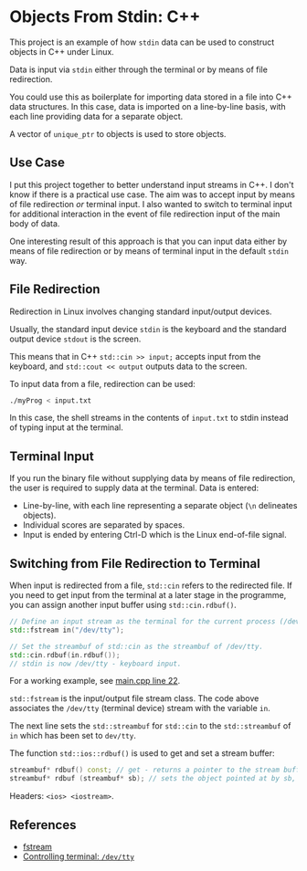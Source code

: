 Objects From Stdin: C++
=======================
This project is an example of how `stdin` data can be used to construct objects in C++ under Linux. 

Data is input via `stdin` either through the terminal or by means of file redirection.

You could use this as boilerplate for importing data stored in a file into C++ data structures. In this case, data is imported on a line-by-line basis, with each line providing data for a separate object.

A vector of `unique_ptr` to objects is used to store objects.

Use Case
--------
I put this project together to better understand input streams in C++. I don't know if there is a practical use case. The aim was to accept input by means of file redirection _or_ terminal input. I also wanted to switch to terminal input for additional interaction in the event of file redirection input of the main body of data.

One interesting result of this approach is that you can input data either by means of file redirection or by means of terminal input in the default `stdin` way.

File Redirection
----------------
Redirection in Linux involves changing standard input/output devices.

Usually, the standard input device `stdin` is the keyboard and the standard output device `stdout` is the screen.

This means that in C++ `std::cin >> input;` accepts input from the keyboard, and `std::cout << output` outputs data to the screen.

To input data from a file, redirection can be used:

```bash
./myProg < input.txt
```
In this case, the shell streams in the contents of `input.txt` to stdin instead of typing input at the terminal.

Terminal Input
--------------
If you run the binary file without supplying data by means of file redirection, the user is required to supply data at the terminal. Data is entered:

* Line-by-line, with each line representing a separate object (`\n` delineates objects).
* Individual scores are separated by spaces.
* Input is ended by entering Ctrl-D which is the Linux end-of-file signal.

Switching from File Redirection to Terminal
-------------------------------------------
When input is redirected from a file, `std::cin` refers to the redirected file. If you need to get input from the terminal at a later stage in the programme, you can assign another input buffer using `std::cin.rdbuf()`.

```C++
// Define an input stream as the terminal for the current process (/dev/tty)
std::fstream in("/dev/tty");

// Set the streambuf of std::cin as the streambuf of /dev/tty.
std::cin.rdbuf(in.rdbuf());
// stdin is now /dev/tty - keyboard input.
```

For a working example, see [main.cpp line 22][1].

`std::fstream` is the input/output file stream class. The code above associates the `/dev/tty` (terminal device) stream with the variable `in`.

The next line sets the `std::streambuf` for `std::cin` to the `std::streambuf` of `in` which has been set to `dev/tty`. 

The function `std::ios::rdbuf()` is used to get and set a stream buffer:

```C++
streambuf* rdbuf() const; // get - returns a pointer to the stream buffer of the object associated with stream
streambuf* rdbuf (streambuf* sb); // sets the object pointed at by sb, clears error flags.
```
Headers: `<ios> <iostream>`.


References
----------
* [fstream][2]
* [Controlling terminal: `/dev/tty`][3]

[1]: main.cpp#22
[2]: http://www.cplusplus.com/reference/fstream/fstream/
[3]: http://tldp.org/HOWTO/Text-Terminal-HOWTO-7.html#ss7.3
